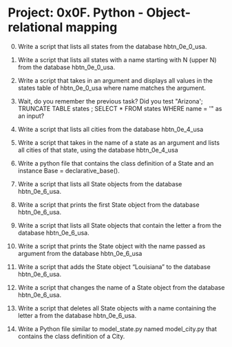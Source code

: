# Project: 0x0F. Python - Object-relational mapping


0. Write a script that lists all states from the database hbtn_0e_0_usa.

1. Write a script that lists all states with a name starting with N (upper N) from the database hbtn_0e_0_usa.

2. Write a script that takes in an argument and displays all values in the states table of hbtn_0e_0_usa where name matches the argument.

3. Wait, do you remember the previous task? Did you test "Arizona'; TRUNCATE TABLE states ; SELECT * FROM states WHERE name = '" as an input?

4. Write a script that lists all cities from the database hbtn_0e_4_usa

5. Write a script that takes in the name of a state as an argument and lists all cities of that state, using the database hbtn_0e_4_usa

6. Write a python file that contains the class definition of a State and an instance Base = declarative_base().

7. Write a script that lists all State objects from the database hbtn_0e_6_usa.

8. Write a script that prints the first State object from the database hbtn_0e_6_usa.

9. Write a script that lists all State objects that contain the letter a from the database hbtn_0e_6_usa.

10. Write a script that prints the State object with the name passed as argument from the database hbtn_0e_6_usa

11. Write a script that adds the State object “Louisiana” to the database hbtn_0e_6_usa.

12. Write a script that changes the name of a State object from the database hbtn_0e_6_usa.

13. Write a script that deletes all State objects with a name containing the letter a from the database hbtn_0e_6_usa.

14. Write a Python file similar to model_state.py named model_city.py that contains the class definition of a City.

